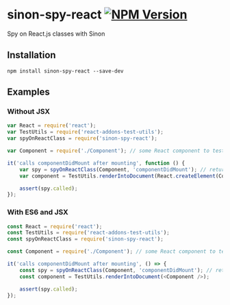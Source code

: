 sinon-spy-react [![NPM Version](https://img.shields.io/npm/v/sinon-spy-react.svg?style=flat)](https://npmjs.org/package/sinon-spy-react)
==============
Spy on React.js classes with Sinon

## Installation

```
npm install sinon-spy-react --save-dev
```

## Examples

### Without JSX

```javascript
var React = require('react');
var TestUtils = require('react-addons-test-utils');
var spyOnReactClass = require('sinon-spy-react');

var Component = require('./Component'); // some React component to test

it('calls componentDidMount after mounting', function () {
    var spy = spyOnReactClass(Component, 'componentDidMount'); // returns a Sinon spy
    var component = TestUtils.renderIntoDocument(React.createElement(Component));

    assert(spy.called);
});
```

### With ES6 and JSX

```javascript
const React = require('react');
const TestUtils = require('react-addons-test-utils');
const spyOnReactClass = require('sinon-spy-react');

const Component = require('./Component'); // some React component to test

it('calls componentDidMount after mounting', () => {
    const spy = spyOnReactClass(Component, 'componentDidMount'); // returns a Sinon spy
    const component = TestUtils.renderIntoDocument(<Component />);

    assert(spy.called);
});
```

